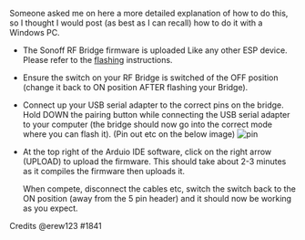 
Someone asked me on here a more detailed explanation of how to do this, so I thought I would post (as best as I can recall) how to do it with a Windows PC.

- The Sonoff RF Bridge firmware is uploaded Like any other ESP device. Please refer to the [flashing](installation/Flashing) instructions.

- Ensure the switch on your RF Bridge is switched of the OFF position (change it back to ON position AFTER flashing your Bridge).

- Connect up your USB serial adapter to the correct pins on the bridge. Hold DOWN the pairing button while connecting the USB serial adapter to your computer (the bridge should now go into the correct mode where you can flash it). (Pin out etc on the below image)
    ![pin](https://i.imgur.com/djhr2Jg.jpg)

- At the top right of the Arduio IDE software, click on the right arrow (UPLOAD) to upload the firmware. This should take about 2-3 minutes as it compiles the firmware then uploads it.

  When compete, disconnect the cables etc, switch the switch back to the ON position (away from the 5 pin header) and it should now be working as you expect.

Credits @erew123 #1841
